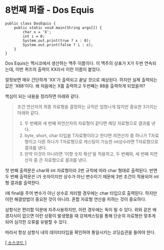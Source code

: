 # 8번째 퍼즐 - Dos Equis

```{.java}
public class DosEquis {
	public static void main(String args[]) {
		char x = 'X';
		int i = 0;
		System.out.print(true ? x : 0);
		System.out.print(false ? i : x);
	}
}
```

Dos Equis는 멕시코에서 생산하는 맥주 이름이다. 이 맥주의 상표가 X가 두번 연속되는데, 이번 퀴즈의 출력이 XX라서 이런 이름이 붙었다.

얼핏보면 매우 간단하게 'XX'가 출력되고 끝날 것으로 예상된다. 하지만 실제 출력되는 값은 'X88'이다. 왜 처음에는 X를 출력하고 두번째는 88을 출력하게 되었을까?

핵심이 되는 내용을 정리하면 아래와 같다.

>조건 연산자의 최종 자료형을 결정하는 규칙은 엄청나게 많지만 중요한 3가지는 아래와 같다.
>1. 두 번째와 세 번째 피연산자의 자료형이 같다면 해당 자료형으로 결과를 낸다.
>2. byte, short, char 타입을 T자료형이라고 한다면 피연산자 중 하나가 T자료형이고 다른 하나가 T자료형으로 캐스팅이 가능한 int상수라면 T자료형으로 결과를 낸다.
>3. 만약 이것이 아니라면 '이항 숫자 확산'을 적용하고, 두 번째와, 세 번째 피연산자 중 큰 자료형으로 결과를 낸다.

첫 번째 출력문은 char와 int 자료형이라 2번 규칙에 따라 char 형태로 출력된다. 반면 두 번째 출력문은 i가 숫자이지만 상수가 아닌 변수이기 때문에 3번 조건이 적용되어 int형 결과를 출력한다.

i에 final을 주어 변수가 아닌 상수로 처리할 경우에는 char 타입으로 출력된다. 하지만 이런 해결방법이 중요한 것이 아니라. 혼합 자료형 연산을 피하는 것이 중요하다.

삼항식은 편리함 덕분에 자주사용하지만, 이런 경우에는 독이 될 수 있다. 위와 같은 배경지식이 없으면 이런 상황이 발생했을 때 강제캐스팅을 통해 단순히 자료형만 맞추게 되어 심각한 오류를 유발할 수 있다.

따라서 항상 삼항식 내의 데이터타입을 확인하여 통일시키는 코딩습관을 들여야 한다. 

[[ 소스코드 ]](https://github.com/bbubbush/java_puzzlers/blob/master/Part1_%ED%91%9C%ED%98%84%EC%8B%9D%ED%8D%BC%EC%A6%90/java/DosEquis.java)